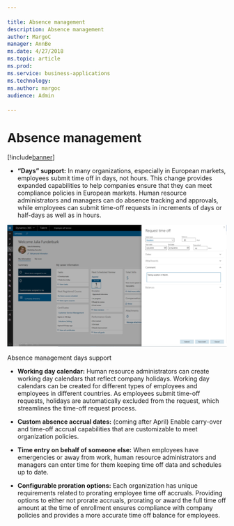 ```yaml
---

title: Absence management
description: Absence management
author: MargoC
manager: AnnBe
ms.date: 4/27/2018
ms.topic: article
ms.prod: 
ms.service: business-applications
ms.technology: 
ms.author: margoc
audience: Admin

---
```

#  Absence management




[!include[banner](../../../includes/banner.md)]

-   **“Days” support:** In many organizations, especially in European markets,
    employees submit time off in days, not hours. This change provides expanded
    capabilities to help companies ensure that they can meet compliance policies
    in European markets. Human resource administrators and managers can do
    absence tracking and approvals, while employees can submit time-off requests
    in increments of days or half-days as well as in hours.

![A screenshot showing absence management days support in Talent](media/absence-management-1.png "A screenshot showing absence management days support in Talent")
<!-- Talent_ Absence Management - Days Support_A.png -->


Absence management days support

-   **Working day calendar:** Human resource administrators can create working
    day calendars that reflect company holidays. Working day calendars can be
    created for different types of employees and employees in different
    countries. As employees submit time-off requests, holidays are automatically
    excluded from the request, which streamlines the time-off request process.



-   **Custom absence accrual dates:** (coming after April) Enable carry-over and
    time-off accrual capabilities that are customizable to meet organization
    policies.

-   **Time entry on behalf of someone else:** When employees have emergencies or
    away from work, human resource administrators and managers can enter time
    for them keeping time off data and schedules up to date.

-   **Configurable proration options:** Each organization has unique
    requirements related to prorating employee time off accruals. Providing
    options to either not prorate accruals, prorating or award the full time off
    amount at the time of enrollment ensures compliance with company policies
    and provides a more accurate time off balance for employees.
